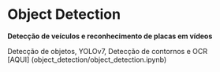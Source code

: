 # Object Detection

<b>Detecção de veículos e reconhecimento de placas em vídeos</b>

Detecção de objetos, YOLOv7, Detecção de contornos e OCR
</br> [AQUI] (object_detection/object_detection.ipynb)
</html>
